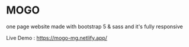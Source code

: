 # MOGO
one page website made with bootstrap 5 &amp; sass and it's fully responsive 

Live Demo :  https://mogo-mg.netlify.app/
